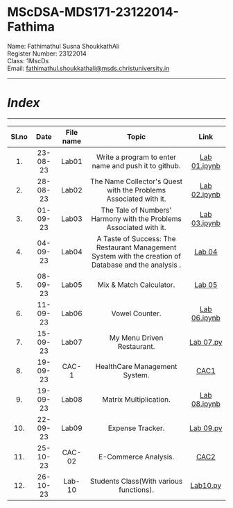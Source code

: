 # MScDSA-MDS171-23122014-Fathima

Name: Fathimathul Susna ShoukkathAli     
Register Number: 23122014    
Class: 1MscDs   
Email: fathimathul.shoukkathali@msds.christuniversity.in




***
# ***Index***
***                              



|Sl.no|Date|File name|Topic|Link|
|:----:|:----:|:---:|:----:|:----:|
|1.|23-08-23|Lab01|Write a program to enter name and push it to github.|<a href="Lab 01.ipynb">Lab 01.ipynb</a>|      
|2.|28-08-23|Lab02|The Name Collector's Quest with the Problems Associated with it.|<a href="Lab 02.ipynb">Lab 02.ipynb</a>|              
|3.|01-09-23|Lab03|The Tale of Numbers' Harmony with the Problems Associated with it.|<a href="Lab 03.ipynb">Lab 03.ipynb</a>|                
|4.|04-09-23|Lab04|A Taste of Success: The Restaurant Management System with the creation of Database and the analysis .|<a href="Lab 04">Lab 04</a>|             
|5.|08-09-23|Lab05|Mix & Match Calculator.|<a href="Lab 05">Lab 05</a>|     
|6.|11-09-23|Lab06|Vowel Counter.|<a href="Lab 06.ipynb">Lab 06.ipynb</a>|     
|7.|15-09-23|Lab07|My Menu Driven Restaurant.|<a href="Lab 07.py">Lab 07.py</a>|     
|8.|19-09-23|CAC-1|HealthCare Management System.|<a href="CAC1">CAC1</a>|      
|9.|19-09-23|Lab08|Matrix Multiplication.|<a href="Lab 08.ipynb">Lab 08.ipynb</a>|        
|10.|22-09-23|Lab09|Expense Tracker.|<a href="Lab 09.py">Lab 09.py</a>|                     
|11.|25-10-23|CAC-02|E-Commerce Analysis.|<a href="CAC2">CAC2</a>|       
|12.|26-10-23|Lab-10|Students Class(With various functions).|<a href="lab 10">Lab10.py</a>|               





